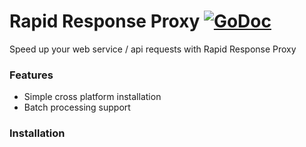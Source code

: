 # Rapid Response Proxy [![GoDoc](http://img.shields.io/badge/go-documentation-blue.svg?style=flat-square)](http://godoc.org/github.com/8legd/RRP)

Speed up your web service / api requests with Rapid Response Proxy

### Features
- Simple cross platform installation
- Batch processing support

### Installation
```TODO
